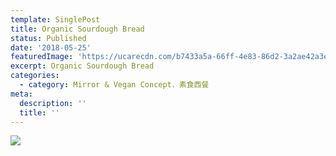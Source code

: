 ```yaml
---
template: SinglePost
title: Organic Sourdough Bread
status: Published
date: '2018-05-25'
featuredImage: 'https://ucarecdn.com/b7433a5a-66ff-4e83-86d2-3a2ae42a3e2f/'
excerpt: Organic Sourdough Bread
categories:
  - category: Mirror & Vegan Concept．素食西餐
meta:
  description: ''
  title: ''
---
```

![](https://ucarecdn.com/c3037dd7-b822-4c4b-852d-cce6344254ec/)
